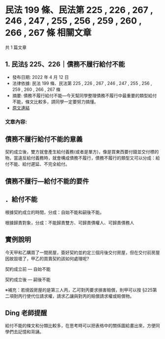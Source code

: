 # 民法 199 條、民法第 225 , 226 , 267 , 246 , 247 , 255 , 256 , 259 , 260 , 266 , 267 條 相關文章

共 1 篇文章

## 1. 民法§ 225、226｜債務不履行給付不能

- 發布日期: 2022 年 4 月 12 日
- 法律依據: 民法 199 條、民法第 225 , 226 , 267 , 246 , 247 , 255 , 256 , 259 , 260 , 266 , 267 條
- 摘要: 債務不履行給付不能—今天幫同學整理債務不履行中最重要的類型給付不能，條文比較多，請同學一定要努力搞懂。
- [原文連結](https://www.jasper-realestate.com/%e5%82%b5%e5%8b%99%e4%b8%8d%e5%b1%a5%e8%a1%8c%e7%b5%a6%e4%bb%98%e4%b8%8d%e8%83%bd/)

### 文章內容:

## 債務不履行給付不能的意義

契約成立後，雙方就會產生給付義務(或者是單方)，像是買東西要付錢並交付標的物，當違反給付義務時，就會構成債務不履行，債務不履行的類型又可以分成：給付不能、給付遲延、不完全給付。

## 債務不履行—給付不能的要件

## ．給付不能

根據契約成立的時間，分成：自始不能和嗣後不能。

根據歸責對象，分成：不能歸責雙方、可歸責債權人、可歸責債務人

## 實例說明

今天甲和乙購買了一間房屋，簽好契約並約定三個月後交付房屋，但在交付前房屋因故毀壞了，甲乙的買賣契約該如何處理呢?

契約成立前 — 自始不能

契約成立後 — 嗣後不能

※補充：若燒毀房屋的是第三人丙，乙可對丙要求損害賠償，則甲可以按 §225第二項對丙行使代位請求權，請求乙讓與對丙的賠償請求權或賠償物。

## Ding 老師提醒

給付不能的條文和分類比較多，在思考時可以把表格中的關係圖給畫出來，方便同學們去記憶和背誦。
